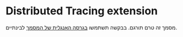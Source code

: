 # Distributed Tracing extension
מסמך זה טרם תורגם. בבקשה תשתמשו [בגרסה האנגלית של המסמך](../../../extensions/distributed-tracing.md) לבינתיים.